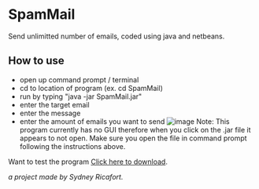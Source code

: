 # SpamMail
Send unlimitted number of emails, coded using java and netbeans.
## How to use
* open up command prompt / terminal
* cd to location of program (ex. cd SpamMail)
* run by typing "java -jar SpamMail.jar"
* enter the target email
* enter the message
* enter the amount of emails you want to send
![image](https://drive.google.com/uc?export=view&id=1_0-ALmYQ3fBC-Rp-TLECci_qwt3OTEYx)
Note: This program currently has no GUI therefore when you click on the .jar file it appears to not open. Make sure you open the file in command prompt following the instructions above.

Want to test the program [Click here to download](https://drive.google.com/uc?export=download&id=1pihyQot8LEmv0Id3IshkZveIqh3R_SV_).

*a project made by Sydney Ricafort.*
